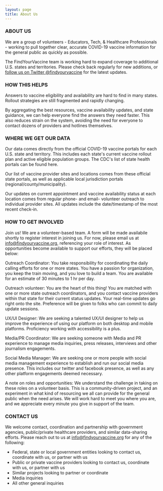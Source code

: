 ```yaml
---
layout: page
title: About Us
---
```


### ABOUT US

We are a group of volunteers - Educators, Tech, & Healthcare Professionals - working to pull together clear, accurate COVID-19 vaccine information for the general public as quickly as possible.

The FindYourVaccine team is working hard to expand coverage to additional U.S. states and territories. Please check back regularly for new additions, or [follow us on Twitter @findyourvaccine](https://twitter.com/findyourvaccine) for the latest updates.


### HOW THIS HELPS

Answers to vaccine eligibility and availability are hard to find in many states. Rollout strategies are still fragmented and rapidly changing.

By aggregating the best resources, vaccine availability updates, and state guidance, we can help everyone find the answers they need faster. This also reduces strain on the system, avoiding the need for everyone to contact dozens of providers and hotlines themselves.


### WHERE WE GET OUR DATA

Our data comes directly from the official COVID-19 vaccine portals for each U.S. state and territory. This includes each state's current vaccine rollout plan and active eligible population groups. The CDC's list of state health portals can be found here.

Our list of vaccine provider sites and locations comes from these official state portals, as well as applicable local jurisdiction portals (regional/county/municipality).

Our updates on current appointment and vaccine availability status at each location comes from regular phone- and email- volunteer outreach to individual provider sites. All updates include the date/timestamp of the most recent check-in.


### HOW TO GET INVOLVED

Join us! We are a volunteer-based team. A form will be made availabile shortly to register interest in joining us. For now, please email us at info@findyourvaccine.org, referencing your role of interest. As opportunities become available to support our efforts, they will be placed below:

Outreach Coordinator: You take responsibility for coordinating the daily calling efforts for one or more states. You have a passion for organization, you keep the train moving, and you love to build a team. You are available for an estimate  of 30 minutes to 1 hr per day.


Outreach volunteer: You are the heart of this thing! You are matched with one or more state outreach coordinators, and you contact vaccine providers within that state for their current status updates. Your real-time updates go right onto the site. Preference will be given to folks who can commit to daily update sessions.


UX/UI Designer: We are seeking a talented UX/UI designer to help us improve the experience of using our platform on both desktop and mobile platforms. Proficiency working with accessibility is a plus.


Media/PR Coordinator: We are seeking someone with Media and PR experience to manage media inquiries, press releases, interviews and other journalism engagements.


Social Media Manager: We are seeking one or more people with social media management experience to establish and run our social media presence. This includes our twitter and facebook presence, as well as any other platform engagements deemed necessary.


A note on roles and opportunities: We understand the challenge in taking on these roles on a volunteer basis. This is a community-driven project, and an experiment in what kind of resourcing we all can provide for the general public when the need arises. We will work hard to meet you where you are, and we appreciate every minute you give in support of the team.



### CONTACT US

We welcome contact, coordination and partnership with government agencies, public/private healthcare providers, and similar data-sharing efforts. Please reach out to us at info@findyourvaccine.org for any of the following:

- Federal, state or local government entities looking to contact us, coordinate with us, or partner with us
- Public or private vaccine providers looking to contact us, coordinate with us, or partner with us
- Similar projects looking to partner or coordinate
- Media inquiries
- All other general inquiries
